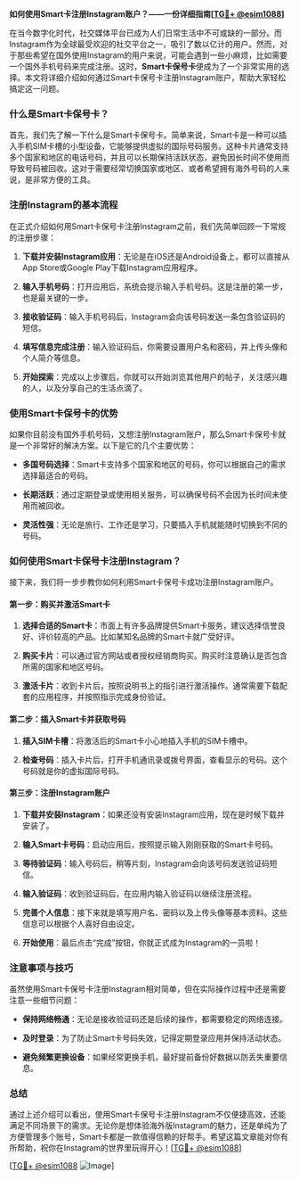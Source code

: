 **如何使用Smart卡注册Instagram账户？——一份详细指南[[TG💪+ @esim1088](https://t.me/s/esim1088)]**

在当今数字化时代，社交媒体平台已成为人们日常生活中不可或缺的一部分。而Instagram作为全球最受欢迎的社交平台之一，吸引了数以亿计的用户。然而，对于那些希望在国外使用Instagram的用户来说，可能会遇到一些小麻烦，比如需要一个国外手机号码来完成注册。这时，**Smart卡保号卡**便成为了一个非常实用的选择。本文将详细介绍如何通过Smart卡保号卡注册Instagram账户，帮助大家轻松搞定这一问题。

### 什么是Smart卡保号卡？

首先，我们先了解一下什么是Smart卡保号卡。简单来说，Smart卡是一种可以插入手机SIM卡槽的小型设备，它能够提供虚拟的国际号码服务。这种卡片通常支持多个国家和地区的电话号码，并且可以长期保持活跃状态，避免因长时间不使用而导致号码被回收。这对于需要经常切换国家或地区、或者希望拥有海外号码的人来说，是非常方便的工具。

### 注册Instagram的基本流程

在正式介绍如何用Smart卡保号卡注册Instagram之前，我们先简单回顾一下常规的注册步骤：

1. **下载并安装Instagram应用**：无论是在iOS还是Android设备上，都可以直接从App Store或Google Play下载Instagram应用程序。
   
2. **输入手机号码**：打开应用后，系统会提示输入手机号码。这是注册的第一步，也是最关键的一步。

3. **接收验证码**：输入手机号码后，Instagram会向该号码发送一条包含验证码的短信。

4. **填写信息完成注册**：输入验证码后，你需要设置用户名和密码，并上传头像和个人简介等信息。

5. **开始探索**：完成以上步骤后，你就可以开始浏览其他用户的帖子，关注感兴趣的人，以及分享自己的生活点滴了。

### 使用Smart卡保号卡的优势

如果你目前没有国外手机号码，又想注册Instagram账户，那么Smart卡保号卡就是一个非常好的解决方案。以下是它的几个主要优势：

- **多国号码选择**：Smart卡支持多个国家和地区的号码，你可以根据自己的需求选择最适合的号码。
  
- **长期活跃**：通过定期登录或使用相关服务，可以确保号码不会因为长时间未使用而被回收。

- **灵活性强**：无论是旅行、工作还是学习，只要插入手机就能随时切换到不同的号码。

### 如何使用Smart卡保号卡注册Instagram？

接下来，我们将一步步教你如何利用Smart卡保号卡成功注册Instagram账户。

#### 第一步：购买并激活Smart卡

1. **选择合适的Smart卡**：市面上有许多品牌提供Smart卡服务，建议选择信誉良好、评价较高的产品。比如某知名品牌的Smart卡就广受好评。
   
2. **购买卡片**：可以通过官方网站或者授权经销商购买。购买时注意确认是否包含所需的国家和地区号码。

3. **激活卡片**：收到卡片后，按照说明书上的指引进行激活操作。通常需要下载配套的应用程序，并按照指示完成身份验证。

#### 第二步：插入Smart卡并获取号码

1. **插入SIM卡槽**：将激活后的Smart卡小心地插入手机的SIM卡槽中。

2. **检查号码**：插入卡片后，打开手机通讯录或拨号界面，查看显示的号码。这个号码就是你的虚拟国际号码。

#### 第三步：注册Instagram账户

1. **下载并安装Instagram**：如果还没有安装Instagram应用，现在是时候下载并安装了。

2. **输入Smart卡号码**：启动应用后，按照提示输入刚刚获取的Smart卡号码。

3. **等待验证码**：输入号码后，稍等片刻，Instagram会向该号码发送验证码短信。

4. **输入验证码**：收到验证码后，在应用内输入验证码以继续注册流程。

5. **完善个人信息**：接下来就是填写用户名、密码以及上传头像等基本资料。这些信息可以根据个人喜好自由设定。

6. **开始使用**：最后点击“完成”按钮，你就正式成为Instagram的一员啦！

### 注意事项与技巧

虽然使用Smart卡保号卡注册Instagram相对简单，但在实际操作过程中还是需要注意一些细节问题：

- **保持网络畅通**：无论是接收验证码还是后续的操作，都需要稳定的网络连接。
  
- **及时登录**：为了防止Smart卡号码失效，记得定期登录应用并保持活动状态。

- **避免频繁更换设备**：如果经常更换手机，最好提前备份好数据以防丢失重要信息。

### 总结

通过上述介绍可以看出，使用Smart卡保号卡注册Instagram不仅便捷高效，还能满足不同场景下的需求。无论你是想体验海外版Instagram的魅力，还是单纯为了方便管理多个账号，Smart卡都是一款值得信赖的好帮手。希望这篇文章能对你有所帮助，祝你在Instagram的世界里玩得开心！[[TG💪+ @esim1088](https://t.me/s/esim1088)]

[[TG💪+ @esim1088](https://t.me/s/esim1088) ![Image](https://i.postimg.cc/4NQfJmqS/Snipaste-2025-05-13-00-14-12.png)]